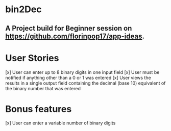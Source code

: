 # bin2Dec

## A Project build for Beginner session on https://github.com/florinpop17/app-ideas.


# User Stories

   [x] User can enter up to 8 binary digits in one input field
   [x] User must be notified if anything other than a 0 or 1 was entered
   [x] User views the results in a single output field containing the decimal (base 10) equivalent of the binary number that was entered

# Bonus features

   [x] User can enter a variable number of binary digits
